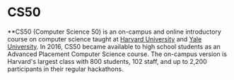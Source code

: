# CS50

**CS50 (Computer Science 50) is an on-campus and online introductory course on computer science taught at [Harvard University](wiki/harvard%20university) and [Yale University](wiki/yale%20university). In 2016, CS50 became available to high school students as an Advanced Placement Computer Science course. The on-campus version is Harvard's largest class with 800 students, 102 staff, and up to 2,200 participants in their regular hackathons.